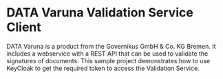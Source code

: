 # DATA Varuna Validation Service Client

DATA Varuna is a product from the Governikus GmbH & Co. KG Bremen. It includes
a webservice with a REST API that can be used to validate the signatures of
documents. This sample project demonstrates how to use KeyCloak to get the
required token to access the Validation Service.
